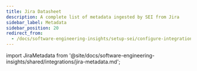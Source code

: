 ```yaml
---
title: Jira Datasheet
description: A complete list of metadata ingested by SEI from Jira
sidebar_label: Metadata
sidebar_position: 20
redirect_from:
  - /docs/software-engineering-insights/setup-sei/configure-integrations/jira/sei-jira-datasheet
---
```


import JiraMetadata from '@site/docs/software-engineering-insights/shared/integrations/jira-metadata.md';

<JiraMetadata />